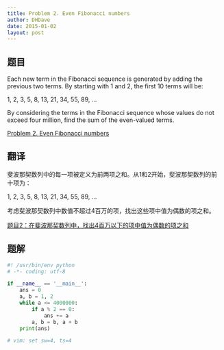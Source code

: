 ```yaml
---
title: Problem 2. Even Fibonacci numbers
author: DHDave
date: 2015-01-02
layout: post
---
```


## 题目
Each new term in the Fibonacci sequence is generated by adding the previous two terms. By starting with 1 and 2, the first 10 terms will be:

1, 2, 3, 5, 8, 13, 21, 34, 55, 89, ...

By considering the terms in the Fibonacci sequence whose values do not exceed four million, find the sum of the even-valued terms.
<!--more-->
[Problem 2. Even Fibonacci numbers](https://projecteuler.net/problem=2 "Problem 2")

## 翻译
斐波那契数列中的每一项被定义为前两项之和。从1和2开始，斐波那契数列的前十项为：

1, 2, 3, 5, 8, 13, 21, 34, 55, 89, ...

考虑斐波那契数列中数值不超过4百万的项，找出这些项中值为偶数的项之和。

[题目2：在斐波那契数列中，找出4百万以下的项中值为偶数的项之和](http://pe.spiritzhang.com/index.php/2011-05-11-09-44-54/3-24 "题目2")

## 题解
```python
#! /usr/bin/env python
# -*- coding: utf-8

if __name__ == '__main__':
    ans = 0
    a, b = 1, 2
    while a <= 4000000:
        if a % 2 == 0:
            ans += a
        a, b = b, a + b
    print(ans)

# vim: set sw=4, ts=4
```
